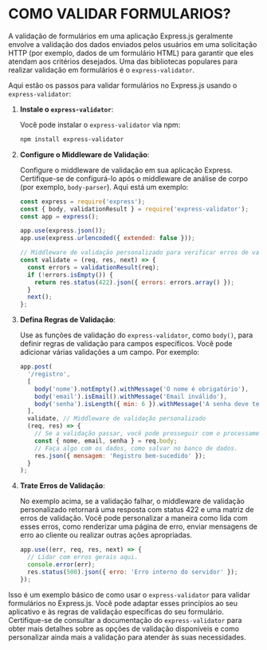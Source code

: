 # COMO VALIDAR FORMULARIOS?
A validação de formulários em uma aplicação Express.js geralmente envolve a validação dos dados enviados pelos usuários em uma solicitação HTTP (por exemplo, dados de um formulário HTML) para garantir que eles atendam aos critérios desejados. Uma das bibliotecas populares para realizar validação em formulários é o `express-validator`.

Aqui estão os passos para validar formulários no Express.js usando o `express-validator`:

1. **Instale o `express-validator`**:

   Você pode instalar o `express-validator` via npm:

   ```bash
   npm install express-validator
   ```

2. **Configure o Middleware de Validação**:

   Configure o middleware de validação em sua aplicação Express. Certifique-se de configurá-lo após o middleware de análise de corpo (por exemplo, `body-parser`). Aqui está um exemplo:

   ```javascript
   const express = require('express');
   const { body, validationResult } = require('express-validator');
   const app = express();

   app.use(express.json());
   app.use(express.urlencoded({ extended: false }));

   // Middleware de validação personalizado para verificar erros de validação.
   const validate = (req, res, next) => {
     const errors = validationResult(req);
     if (!errors.isEmpty()) {
       return res.status(422).json({ errors: errors.array() });
     }
     next();
   };
   ```

3. **Defina Regras de Validação**:

   Use as funções de validação do `express-validator`, como `body()`, para definir regras de validação para campos específicos. Você pode adicionar várias validações a um campo. Por exemplo:

   ```javascript
   app.post(
     '/registro',
     [
       body('nome').notEmpty().withMessage('O nome é obrigatório'),
       body('email').isEmail().withMessage('Email inválido'),
       body('senha').isLength({ min: 6 }).withMessage('A senha deve ter pelo menos 6 caracteres'),
     ],
     validate, // Middleware de validação personalizado
     (req, res) => {
       // Se a validação passar, você pode prosseguir com o processamento.
       const { nome, email, senha } = req.body;
       // Faça algo com os dados, como salvar no banco de dados.
       res.json({ mensagem: 'Registro bem-sucedido' });
     }
   );
   ```

4. **Trate Erros de Validação**:

   No exemplo acima, se a validação falhar, o middleware de validação personalizado retornará uma resposta com status 422 e uma matriz de erros de validação. Você pode personalizar a maneira como lida com esses erros, como renderizar uma página de erro, enviar mensagens de erro ao cliente ou realizar outras ações apropriadas.

   ```javascript
   app.use((err, req, res, next) => {
     // Lidar com erros gerais aqui.
     console.error(err);
     res.status(500).json({ erro: 'Erro interno do servidor' });
   });
   ```

Isso é um exemplo básico de como usar o `express-validator` para validar formulários no Express.js. Você pode adaptar esses princípios ao seu aplicativo e às regras de validação específicas do seu formulário. Certifique-se de consultar a documentação do `express-validator` para obter mais detalhes sobre as opções de validação disponíveis e como personalizar ainda mais a validação para atender às suas necessidades.